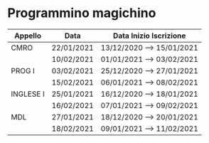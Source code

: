 # Programmino magichino

|Appello|Data|Data Inizio Iscrizione|
|----|------|------------------------|
|CMRO|22/01/2021|13/12/2020 --> 15/01/2021|
||10/02/2021|01/01/2021 --> 03/02/2021|
|PROG I|03/02/2021|25/12/2020 --> 27/01/2021
||15/02/2021|06/01/2021 --> 08/02/2021|
|INGLESE I|25/01/2021|16/12/2020 --> 18/01/2021
||16/02/2021|07/01/2021 --> 09/02/2021|
|MDL|27/01/2021|18/12/2020 --> 20/01/2021|
||18/02/2021|09/01/2021 --> 11/02/2021|
